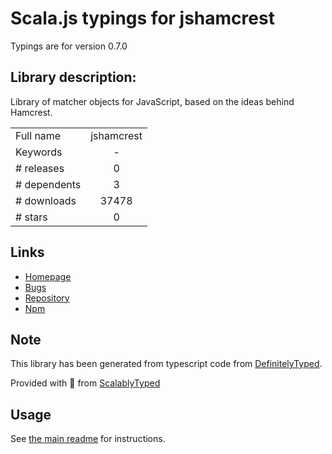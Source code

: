 
# Scala.js typings for jshamcrest

Typings are for version 0.7.0

## Library description:
Library of matcher objects for JavaScript, based on the ideas behind Hamcrest.

|                    |                 |
| ------------------ | :-------------: |
| Full name          | jshamcrest |
| Keywords           | - |
| # releases         | 0 |
| # dependents       | 3 |
| # downloads        | 37478 |
| # stars            | 0 |

## Links
- [Homepage](https://github.com/danielfm/jshamcrest)
- [Bugs](https://github.com/danielfm/jshamcrest/issues)
- [Repository](https://github.com/danielfm/jshamcrest)
- [Npm](https://www.npmjs.com/package/jshamcrest)
    


## Note
This library has been generated from typescript code from [DefinitelyTyped](https://definitelytyped.org).

Provided with :purple_heart: from [ScalablyTyped](https://github.com/oyvindberg/ScalablyTyped)

## Usage
See [the main readme](../../readme.md) for instructions.


